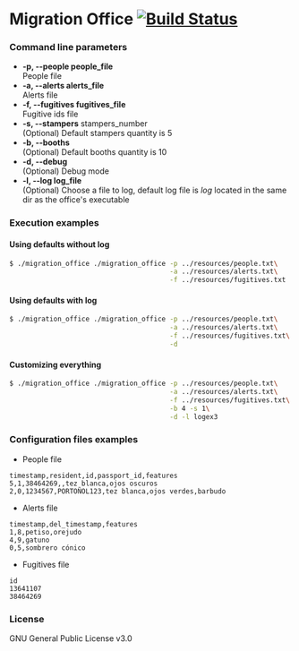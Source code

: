 # Migration Office [![Build Status](https://travis-ci.org/abrden/migration-office.svg?branch=master)](https://travis-ci.org/abrden/migration-office)

### Command line parameters
- **-p, --people people_file**  
People file
- **-a, --alerts alerts_file**  
Alerts file
- **-f, --fugitives fugitives_file**  
Fugitive ids file
- **-s, --stampers** stampers_number    
(Optional) Default stampers quantity is 5
- **-b, --booths**  
(Optional) Default booths quantity is 10
- **-d, --debug**  
(Optional) Debug mode
- **-l, --log log_file**  
(Optional) Choose a file to log, default log file is *log* located in the same dir as the office's executable

### Execution examples
#### Using defaults without log
```sh
$ ./migration_office ./migration_office -p ../resources/people.txt\
                                        -a ../resources/alerts.txt\
                                        -f ../resources/fugitives.txt
```
#### Using defaults with log
```sh
$ ./migration_office ./migration_office -p ../resources/people.txt\
                                        -a ../resources/alerts.txt\
                                        -f ../resources/fugitives.txt\
                                        -d
```
#### Customizing everything
```sh
$ ./migration_office ./migration_office -p ../resources/people.txt\
                                        -a ../resources/alerts.txt\
                                        -f ../resources/fugitives.txt\
                                        -b 4 -s 1\
                                        -d -l logex3
```

### Configuration files examples
- People file
```
timestamp,resident,id,passport_id,features
5,1,38464269,,tez blanca,ojos oscuros
2,0,1234567,PORTOÑOL123,tez blanca,ojos verdes,barbudo
```
- Alerts file
```
timestamp,del_timestamp,features
1,8,petiso,orejudo
4,9,gatuno
0,5,sombrero cónico
```
- Fugitives file
```
id
13641107
38464269
```

### License
GNU General Public License v3.0
